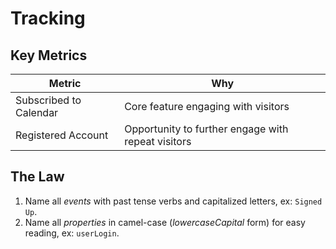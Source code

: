 # Tracking

## Key Metrics

|Metric|Why|
|---|---|
|Subscribed to Calendar|Core feature engaging with visitors|
|Registered Account|Opportunity to further engage with repeat visitors

## The Law

1. Name all *events* with past tense verbs and capitalized letters, ex: `Signed Up`. 
1. Name all *properties* in camel-case (_lowercaseCapital_ form) for easy reading, ex: `userLogin`.